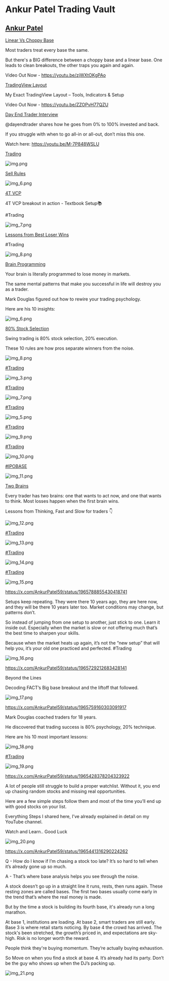 # **Ankur Patel Trading Vault**

## [Ankur Patel](https://x.com/AnkurPatel59)
[Linear Vs Choppy Base](https://x.com/AnkurPatel59/status/1946412429539262607)

Most traders treat every base the same.

But there's a BIG difference between a choppy base and a linear base. One leads to clean breakouts, the other traps you again and again.

Video Out Now - https://youtu.be/zjWXtOKgPAo

[TradingView Layout](https://x.com/AnkurPatel59/status/1940402831560974762)

My Exact TradingView Layout – Tools, Indicators & Setup

Video Out Now -  https://youtu.be/ZZOPvH77QZU

[Day End Trader Interview](https://x.com/AnkurPatel59/status/1954022574821892144)

@dayendtrader shares how he goes from 0% to 100% invested and back.

If you struggle with when to go all-in or all-out, don’t miss this one.

Watch here: https://youtu.be/M-7P848WSLU

[Trading](https://x.com/AnkurPatel59/status/1953770412695072858)

![img.png](img.png)

[Sell Rules](https://x.com/AnkurPatel59/status/1953830055794364767)

![img_6.png](img_6.png)

[4T VCP](https://x.com/AnkurPatel59/status/1952335960693444786)

4T VCP breakout in action - Textbook Setup📚

#Trading

![img_7.png](img_7.png)

[Lessons from Best Loser Wins](https://x.com/AnkurPatel59/status/1950455546907111662)

#Trading

![img_8.png](img_8.png)

[Brain Programming](https://x.com/AnkurPatel59/status/1955118309768118340)

Your brain is literally programmed to lose money in markets.

The same mental patterns that make you successful in life will destroy you as a trader.

Mark Douglas figured out how to rewire your trading psychology.

Here are his 10 insights:

![img_6.png](img_1.png)

[80% Stock Selection](https://x.com/AnkurPatel59/status/1957789286176014468)

Swing trading is 80% stock selection, 20% execution.

These 10 rules are how pros separate winners from the noise.

![img_8.png](img_2.png)

[#Trading](https://x.com/AnkurPatel59/status/1956366771847377373)

![img_3.png](img_3.png)

[#Trading](https://x.com/AnkurPatel59/status/1954857827874623580)

![img_7.png](img_4.png)

[#Trading](https://x.com/AnkurPatel59/status/1955157804492394553)

![img_5.png](img_5.png)

[#Trading](https://x.com/AnkurPatel59/status/1960988728748659149)

![img_9.png](img_9.png)

[#Trading](https://x.com/AnkurPatel59/status/1960916192928870657)

![img_10.png](img_10.png)

[#IPOBASE](https://x.com/AnkurPatel59/status/1961370854744600918)

![img_11.png](img_11.png)

[Two Brains](https://x.com/AnkurPatel59/status/1963971948251078892)

Every trader has two brains: one that wants to act now, and one that wants to think. Most losses happen when the first brain wins.

Lessons from Thinking, Fast and Slow for traders 👇

![img_12.png](img_12.png)

[#Trading](https://x.com/AnkurPatel59/status/1963614528567910641)

![img_13.png](img_13.png)

[#Trading](https://x.com/AnkurPatel59/status/1963599680832438671)

![img_14.png](img_14.png)

[#Trading](https://x.com/AnkurPatel59/status/1966483936764219836)

![img_15.png](img_15.png)

https://x.com/AnkurPatel59/status/1965788855430418741

Setups keep repeating. They were there 10 years ago, they are here now, and they will be there 10 years later too.
Market conditions may change, but patterns don’t.

So instead of jumping from one setup to another, just stick to one. Learn it inside out.
Especially when the market is slow or not offering much that’s the best time to sharpen your skills.

Because when the market heats up again, it’s not the “new setup” that will help you, it’s your old one practiced and perfected.
#Trading

![img_16.png](img_16.png)

https://x.com/AnkurPatel59/status/1965729212683428141

Beyond the Lines

Decoding FACT’s Big base breakout and the liftoff that followed.

![img_17.png](img_17.png)

https://x.com/AnkurPatel59/status/1965759160303091917

Mark Douglas coached traders for 18 years.

He discovered that trading success is 80% psychology, 20% technique.

Here are his 10 most important lessons:

![img_18.png](img_18.png)

[#Trading](https://x.com/AnkurPatel59/status/1965426468110082536)

![img_19.png](img_19.png)

https://x.com/AnkurPatel59/status/1965428378204323922

A lot of people still struggle to build a proper watchlist. Without it, you end up chasing random stocks and missing real opportunities.

Here are a few simple steps  follow them and most of the time you’ll end up with good stocks on your list.

Everything Steps I shared here, I’ve already explained in detail on my YouTube channel.

Watch and Learn.. Good Luck

![img_20.png](img_20.png)

https://x.com/AnkurPatel59/status/1965441316290224262

Q - How do I know if I’m chasing a stock too late?
It’s so hard to tell when it’s already gone up so much.

A - That’s where base analysis helps you see through the noise.

A stock doesn’t go up in a straight line  it runs, rests, then runs again. These resting zones are called bases. The first two bases usually come early in the trend that’s where the real money is made.

But by the time a stock is building its fourth base, it's already run a long marathon.

At base 1, institutions are loading.
At base 2, smart traders are still early.
Base 3 is where retail starts noticing.
By base 4 the crowd has arrived. The stock's been stretched, the growth’s priced in, and expectations are sky-high. Risk is no longer worth the reward.

People think they're buying momentum.
They’re actually buying exhaustion.

So Move on when you  find a stock at base 4.
It’s already had its party. Don’t be the guy who shows up when the DJ’s packing up.

![img_21.png](img_21.png)